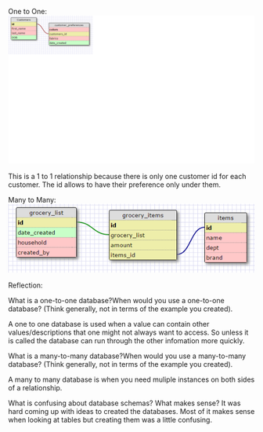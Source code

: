 One to One:
![1to1](imgs/1to1.png)

This is a 1 to 1 relationship because there is only one customer id for each customer. The id allows to have their preference only under them. 

Many to Many:
![many](imgs/many.png)

Reflection:

What is a one-to-one database?When would you use a one-to-one database? (Think generally, not in terms of the example you created).

A one to one database is used when a value can contain other values/descriptions that one might not always want to access. So unless it is called the database can run through the other infomation more quickly.

What is a many-to-many database?When would you use a many-to-many database? (Think generally, not in terms of the example you created).

A many to many database is when you need muliple instances on both sides of a relationship. 

What is confusing about database schemas? What makes sense?
It was hard coming up with ideas to created the databases. Most of it makes sense when looking at tables but creating them was a little confusing. 